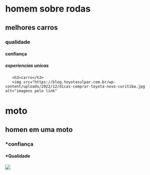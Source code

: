 <!DOCTYPE html>
<html lang="en">
<head>
    <meta charset="UTF-8">
    <meta name="viewport" content="width=device-width, initial-scale=1.0">
    <title>Document</title>
</head>
<body>
    <h1>homem sobre rodas</h1>
        <h2>melhores carros</h2>
        <h3>qualidade</h3>
        <h4>confiança</h4>
        <h5>experiencias unicas</h5>

       <h3>carro</h3> 
       <img src="https://blog.toyotasulpar.com.br/wp-content/uploads/2022/12/dicas-comprar-toyota-novo-curitiba.jpg alt="imagens pelo link"        
 </body>
</html>

<!DOCTYPE html>
<html lang="pt-br">
<head>
    <meta charset="UTF-8">
    <meta http-equiv="X-UA-Compatible" content="IE=edge">
    <meta name="viewport" content="width=device-width, initial-scale=1.0">
    <title>vinicius0078</title>
</head>
<body>
    <h1>moto</hi>
    <h2>homen em uma moto</h2>
        <h3>*confiança</h3>
        <h4>*Qualidade</h4>
    <img src="https://m.media-amazon.com/images/I/61UAkrTuOxL._AC_UF1000,1000_QL80_.jpg"
</body>
</html>
